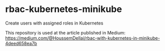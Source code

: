 # rbac-kubernetes-minikube
Create users with assigned roles in Kubernetes

This repository is used at the article published in Medium:
https://medium.com/@HoussemDellai/rbac-with-kubernetes-in-minikube-4deed658ea7b
